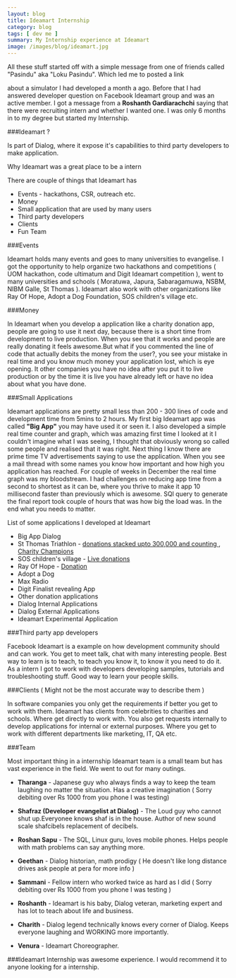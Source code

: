 ```yaml
---
layout: blog
title: Ideamart Internship
category: blog
tags: [ dev me ]  
summary: My Internship experience at Ideamart
image: /images/blog/ideamart.jpg
---
```



All these stuff started off with  a simple message from one of friends called "Pasindu" aka "Loku Pasindu". Which led me to 
posted a link


 about a simulator I had developed a month a ago. Before that I had answered developer question on 
Facebook Ideamart group and was an active member. I got a message from a **Roshanth Gardiarachchi**
saying that there were recruiting intern and whether I wanted one. I was only 6 months in to my degree 
but started my Internship. 


###Ideamart ?


Is part of Dialog, where it expose it's capabilities to third party developers to make application.


Why Ideamart was a great place to be a intern


There are couple of things that Ideamart has

*	Events - hackathons, CSR, outreach etc. 
*	Money
*	Small application that are used by many users
*	Third party developers
* 	Clients
* 	Fun Team


###Events


Ideamart holds many events and goes to many universities to evangelise. I got the opportunity to help organize
two hackathons and competitions ( UOM hackathon, code ultimatum and  Digit Ideamart competition ), 
went to many universities and schools 
( Moratuwa, Japura, Sabaragamuwa, NSBM, NIBM Galle, St Thomas ). Ideamart also work with other organizations like Ray Of Hope,
Adopt a Dog Foundation, SOS children's village etc.


###Money


In Ideamart when you develop a application like a charity donation app, people are going to use it next day, because 
there is a short time from development to live production. When you see that it works and people are
really donating it feels awesome.But what if you commented the line of code that actually debits the money from the user?,
you see your mistake in real time and you know much money your application lost, which is eye opening. It other companies 
you have no idea after you put it to live production or by the time it is live you have already left or have no idea about 
what you have done.


###Small Applications


Ideamart applications are pretty small less than 200 - 300 lines of code and development time from 5mins to 2 hours.
My first big Ideamart app was called **"Big App"** you may have used it or seen it. I also developed a simple real time
counter and graph, which was amazing first time I looked at it I couldn't imagine what I was seeing, I thought that obviously
wrong so called some people and realised that it was right. Next thing I know there are prime time TV advertisements
saying to use the application. When you see a mail thread with some names you know how important and how high you application has 
reached. For couple of weeks in December the real time graph was my bloodstream. I had challenges on reducing 
app time from a second to shortest as it can be, where you thrive to make it app 10 millisecond faster than previously which 
is awesome. SQl query to generate the final report took couple of hours that was how big the load was. In the end what you
needs to matter.


List of some applications I developed at Ideamart

*	Big App Dialog
*	St Thomas Triathlon  - [donations stacked upto 300,000 and counting ](https://www.facebook.com/stc2014/app_384138201689465?ref=page_internal ), [Charity Champions]( https://www.facebook.com/stc2014/app_1378512672371158)
*	SOS children's village - [Live donations](https://www.facebook.com/soscvsrilanka/app_564349563631905)
*	Ray Of Hope -  [Donation](https://www.facebook.com/rayofhopesrilanka/app_564349563631905)
*	Adopt a Dog
*	Max Radio
*	Digit Finalist revealing App
*	Other donation applications 
*	Dialog Internal Applications
*	Dialog External Applications
*	Ideamart Experimental Application


###Third party app developers


Facebook Ideamart is a example on how development community should and can work. You get to meet talk, chat with many interesting 
people. Best way to learn is to teach, to teach you know it, to know it you need to do it. 
As a intern I got to work with developers developing samples, tutorials and troubleshooting stuff. Good way to learn your
people skills.


###Clients ( Might not be the most accurate way to describe them )


In software companies you only get the requirements if better you get to work with them. Ideamart has clients from celebrities
to charities and schools. Where get directly to work with. You also get requests internally to develop applications for 
internal or external purposes. Where you get to work with different departments like marketing, IT, QA etc.


###Team


Most important thing in a internship Ideamart team is a small team but has vast experience in the field. 
We went to out for many outings. 

*	**Tharanga** - Japanese guy who always finds a way to keep the team laughing no matter the situation. 
Has a creative imagination ( Sorry debiting over Rs 1000 from you phone I was testing)

*	**Shafraz (Developer evangelist at Dialog)** - The Loud guy who cannot shut up.Everyonee knows shaf is in the house. 
Author of new sound scale shafcibels replacement of decibels.


*	**Roshan Sapu** - The SQL, Linux guru, loves mobile phones. Helps people with math problems can say anything more.


*	**Geethan** - Dialog historian, math prodigy ( He doesn't like long distance drives ask people at pera for more info )


*	**Sammani** - Fellow intern who worked twice as hard as I did ( Sorry debiting over Rs 1000 from you phone I was testing )


*	**Roshanth** - Ideamart is his baby, Dialog veteran, marketing expert and has lot to teach about life and business.


*	**Charith** - Dialog legend technically knows every corner of Dialog. Keeps everyone laughing and WORKING more importantly.


*	**Venura** - Ideamart Choreographer.




###Ideamart Internship was awesome experience. I would recommend it to anyone looking for a internship.

